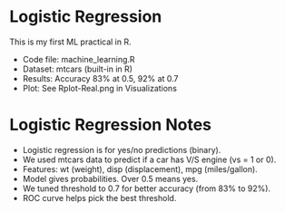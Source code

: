 # Logistic Regression
This is my first ML practical in R.

- Code file: machine_learning.R
- Dataset: mtcars (built-in in R)
- Results: Accuracy 83% at 0.5, 92% at 0.7
- Plot: See Rplot-Real.png in Visualizations


# Logistic Regression Notes

- Logistic regression is for yes/no predictions (binary).
- We used mtcars data to predict if a car has V/S engine (vs = 1 or 0).
- Features: wt (weight), disp (displacement), mpg (miles/gallon).
- Model gives probabilities. Over 0.5 means yes.
- We tuned threshold to 0.7 for better accuracy (from 83% to 92%).
- ROC curve helps pick the best threshold.
